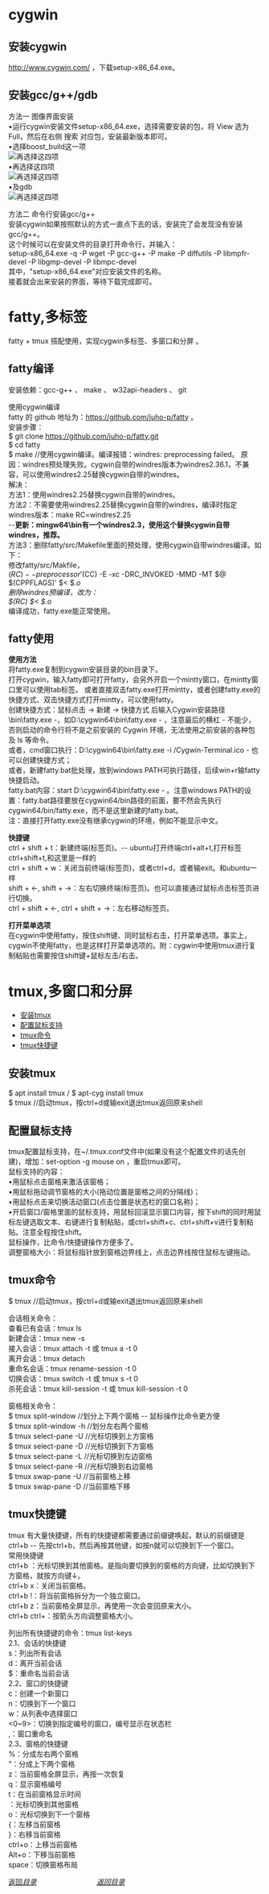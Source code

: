 # cygwin

## 安装cygwin
http://www.cygwin.com/ ，下载setup-x86_64.exe。  

## 安装gcc/g++/gdb
方法一 图像界面安装  
•运行cygwin安装文件setup-x86_64.exe，选择需要安装的包，将 View 选为 Full，然后在右侧 搜索 对应包，安装最新版本即可。  
•选择boost_build这一项  
![再选择这四项](https://github.com/gaheadus/daily_use/blob/master/Resources/%E9%80%89%E6%8B%A9boost_build%E8%BF%99%E4%B8%80%E9%A1%B9.png)  
•再选择这四项  
![再选择这四项](https://github.com/gaheadus/daily_use/blob/master/Resources/%E5%86%8D%E9%80%89%E6%8B%A9%E8%BF%99%E5%9B%9B%E9%A1%B9.png)  
•及gdb  
![再选择这四项](https://github.com/gaheadus/daily_use/blob/master/Resources/%E5%8F%8Agdb.png)  

  
方法二 命令行安装gcc/g++  
安装cygwin如果按照默认的方式一直点下去的话，安装完了会发现没有安装gcc/g++。  
这个时候可以在安装文件的目录打开命令行，并输入：  
setup-x86_64.exe -q -P wget -P gcc-g++ -P make -P diffutils -P libmpfr-devel -P libgmp-devel -P libmpc-devel  
其中，"setup-x86_64.exe"对应安装文件的名称。  
接着就会出来安装的界面，等待下载完成即可。  



# fatty,多标签
fatty + tmux 搭配使用，实现cygwin多标签、多窗口和分屏 。  

## fatty编译
安装依赖：gcc-g++ 、 make 、 w32api-headers 、 git  

使用cygwin编译  
fatty 的 github 地址为：https://github.com/juho-p/fatty 。  
安装步骤：  
$ git clone https://github.com/juho-p/fatty.git  
$ cd fatty  
$ make  //使用cygwin编译。编译报错：windres: preprocessing failed。
原因：windres预处理失败。cygwin自带的windres版本为windres2.36.1，不兼容，可以使用windres2.25替换cygwin自带的windres。  
解决：  
方法1：使用windres2.25替换cygwin自带的windres。  
方法2：不需要使用windres2.25替换cygwin自带的windres，编译时指定windres版本：make RC=windres2.25  
--**更新：mingw64\bin有一个windres2.3，使用这个替换cygwin自带windres，推荐。**  
方法3：删除fatty/src/Makefile里面的预处理，使用cygwin自带windres编译。如下：  
修改fatty/src/Makfile，  
$(RC) --preprocessor '$(CC) -E -xc -DRC_INVOKED -MMD -MT $@ $(CPPFLAGS)' $< $*.o  
删除windres预编译，改为：  
$(RC) $< $*.o  
编译成功，fatty.exe能正常使用。  

## fatty使用
**使用方法**  
将fatty.exe复制到cygwin安装目录的bin目录下。  
打开cygwin，输入fatty即可打开fatty，会另外开启一个mintty窗口，在mintty窗口里可以使用tab标签。
或者直接双击fatty.exe打开mintty，或者创建fatty.exe的快捷方式、双击快捷方式打开mintty，可以使用fatty。  
创建快捷方式：鼠标点击 -> 新建 -> 快捷方式 后输入Cygwin安装路径\bin\fatty.exe -，如D:\cygwin64\bin\fatty.exe - ，注意最后的横杠 - 不能少，否则启动的命令行将不是之前安装的 Cygwin 环境，无法使用之前安装的各种包及 ls 等命令。  
或者，cmd窗口执行：D:\cygwin64\bin\fatty.exe -i /Cygwin-Terminal.ico - 也可以创建快捷方式；  
或者，新建fatty.bat批处理，放到windows PATH可执行路径，后续win+r输fatty快捷启动。  
fatty.bat内容：start D:\cygwin64\bin\fatty.exe - 。注意windows PATH的设置：fatty.bat路径要放在cygwin64/bin路径的前面，要不然会先执行cygwin64/bin/fatty.exe，而不是这里新建的fatty.bat。  
注：直接打开fatty.exe没有继承cygwin的环境，例如不能显示中文。  

**快捷键**  
ctrl + shift + t：新建终端(标签页)。-- ubuntu打开终端ctrl+alt+t,打开标签ctrl+shift+t,和这里是一样的  
ctrl + shift + w：关闭当前终端(标签页)，或者ctrl+d，或者输exit。和ubuntu一样  
shift + ←, shift + →：左右切换终端(标签页)。也可以直接通过鼠标点击标签页进行切换。  
ctrl + shift + ←, ctrl + shift + →：左右移动标签页。  

**打开菜单选项**  
在cygwin中使用fatty，按住shift键、同时鼠标右击，打开菜单选项。事实上，cygwin不使用fatty，也是这样打开菜单选项的。附：cygwin中使用tmux进行复制粘贴也需要按住shift键+鼠标左击/右击。  
  

# tmux,多窗口和分屏
- [安装tmux](#安装tmux)  
- [配置鼠标支持](#配置鼠标支持)  
- [tmux命令](#tmux命令)  
- [tmux快捷键](#tmux快捷键)  

## 安装tmux
$ apt install tmux  /  $ apt-cyg install tmux  
$ tmux //启动tmux，按ctrl+d或输exit退出tmux返回原来shell  

## 配置鼠标支持
tmux配置鼠标支持，在~/.tmux.conf文件中(如果没有这个配置文件的话先创建)，增加：set-option -g mouse on ，重启tmux即可。  
鼠标支持的内容：  
•用鼠标点击窗格来激活该窗格；  
•用鼠标拖动调节窗格的大小(拖动位置是窗格之间的分隔线)；  
•用鼠标点击来切换活动窗口(点击位置是状态栏的窗口名称)；  
•开启窗口/窗格里面的鼠标支持，用鼠标回滚显示窗口内容，按下shift的同时用鼠标左键选取文本、右键进行复制粘贴，或ctrl+shift+c、ctrl+shift+v进行复制粘贴。注意全程按住shift。  
鼠标操作，比命令/快捷键操作方便多了。  
调整窗格大小：将鼠标指针放到窗格边界线上，点击边界线按住鼠标左键拖动。  


## tmux命令
$ tmux //启动tmux，按ctrl+d或输exit退出tmux返回原来shell  

会话相关命令：  
查看已有会话：tmux ls  
新建会话：tmux new -s <session-name>  
接入会话：tmux attach -t <session-name> 或 tmux a -t 0  
离开会话：tmux detach  
重命名会话：tmux rename-session -t 0 <new-name>  
切换会话：tmux switch -t <session-name> 或 tmux s -t 0  
杀死会话：tmux kill-session -t <session-name> 或 tmux kill-session -t 0  

窗格相关命令：  
$ tmux split-window  //划分上下两个窗格 -- 鼠标操作比命令更方便  
$ tmux split-window -h  //划分左右两个窗格  
$ tmux select-pane -U   //光标切换到上方窗格  
$ tmux select-pane -D   //光标切换到下方窗格  
$ tmux select-pane -L   //光标切换到左边窗格  
$ tmux select-pane -R   //光标切换到右边窗格  
$ tmux swap-pane -U  //当前窗格上移  
$ tmux swap-pane -D  //当前窗格下移  

## tmux快捷键
tmux 有大量快捷键，所有的快捷键都需要通过前缀键唤起，默认的前缀键是ctrl+b -- 先按ctrl+b，然后再按其他键，如按n就可以切换到下一个窗口。  
常用快捷键  
ctrl+b <arrow key>：光标切换到其他窗格。<arrow key>是指向要切换到的窗格的方向键，比如切换到下方窗格，就按方向键↓。  
ctrl+b x：关闭当前窗格。  
ctrl+b !：将当前窗格拆分为一个独立窗口。  
ctrl+b z：当前窗格全屏显示，再使用一次会变回原来大小。  
ctrl+b ctrl+<arrow key>：按箭头方向调整窗格大小。  

列出所有快捷键的命令：tmux list-keys  
2.1、会话的快捷键  
s：列出所有会话  
d：离开当前会话  
$：重命名当前会话  
2.2、窗口的快捷键  
c：创建一个新窗口  
n：切换到下一个窗口  
w：从列表中选择窗口  
<0~9>：切换到指定编号的窗口，编号显示在状态栏  
,：窗口重命名  
2.3、窗格的快捷键  
%：分成左右两个窗格  
"：分成上下两个窗格  
z：当前窗格全屏显示，再按一次恢复  
q：显示窗格编号  
t：在当前窗格显示时间  
<arrow key>：光标切换到其他窗格  
o：光标切换到下一个窗格  
{：左移当前窗格  
}：右移当前窗格  
ctrl+o：上移当前窗格  
Alt+o：下移当前窗格  
space：切换窗格布局  

[返回*目录*](#目录)  &emsp;&emsp;&emsp;&emsp;&emsp;&emsp;&emsp;&emsp;  [*返回目录*](#目录)    




